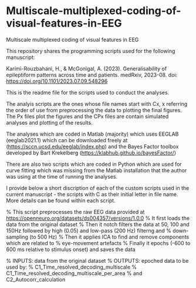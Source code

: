 # Multiscale-multiplexed-coding-of-visual-features-in-EEG
Multiscale multiplexed coding of visual features in EEG

This repository shares the programming scripts used for the following manuscript:

Karimi-Rouzbahani, H., & McGonigal, A. (2023). Generalisability of epileptiform patterns across time and patients. medRxiv, 2023-08. doi: https://doi.org/10.1101/2023.07.09.548296

This is the readme file for the scripts used to conduct the analyses.

The analyis scripts are the ones whose file names start with Cx, x referring the order of use from preprocessing the data to plotting the final figures. The Px files plot the figures and the CPx files are contain simulated analyses and plotting of the results.

The analyses which are coded in Matlab (majority) which uses EEGLAB (eeglab2021.1) which can be downloaded freely at (https://sccn.ucsd.edu/eeglab/index.php) and the Bayes Factor toolbox developed by Bart Krekelberg (https://klabhub.github.io/bayesFactor/)

There are also two scripts which are coded in Python which are used for curve fitting which was missing from the Matlab installation that the author was using at the time of running the analyses.

I provide below a short discription of each of the custom scripts used in the current manuscript - the scripts with C as their initial letter in file name. More details can be found within each script.


% This script preprocesses the raw EEG data provided at https://openneuro.org/datasets/ds004357/versions/1.0.0
    % It first loads the data from the original dataset
    % Then it notch filters the data at 50, 100 and 150Hz followed by high (0.05) and low-pass (200 Hz) filterng and
    % down-sampling (to 500 Hz)
    % Then it applies ICA to find and remove components which are related to
    % eye-movement artefacts
    % Finally it epochs (-600 to 600 ms relative to stimulus onset) and saves the data

% INPUTS: data from the original dataset
% OUTPUTS: epoched data to be used by:
    % C1_Time_resolved_decoding_multiscale
    % C1_Time_resolved_decoding_multiscale_per_area
    % and C2_Autocorr_calculation



    
